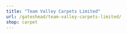```yaml
---
title: "Team Valley Carpets Limited"
url: /gateshead/team-valley-carpets-limited/
shop: carpet
---
```

